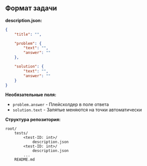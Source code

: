 
## Формат задачи
**description.json:**
```json
{
    "title": "",

    "problem": {
        "text": "",
        "answer": ""
    },

    "solution": {
        "text": "",
        "answer": ""
    }
}
```

**Необязательные поля:**
- `problem.answer` - Плейсхолдер в поле ответа
- `solution.text` - Запятые меняются на точки автоматически

**Структура репозитория:**
```
root/
    tests/
        <test-ID: int>/
            description.json
        <test-ID: int>/
            description.json
        ...
    README.md
```
